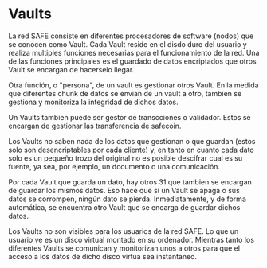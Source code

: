 # Vaults
La red SAFE consiste en diferentes procesadores de software (nodos) que se conocen como Vault. Cada Vault reside en el disdo duro del usuario y realiza multiples funciones necesarias para el funcionamiento de la red. Una de las funciones principales es el guardado de datos encriptados que otros Vault se encargan de hacerselo llegar.

Otra función, o "persona", de un vault es gestionar otros Vault. En la medida que diferentes chunk de datos se envian de un vault a otro, tambien se gestiona y monitoriza la integridad de dichos datos.

Un Vaults tambien puede ser gestor de transcciones o validador. Estos se encargan de gestionar las transferencia de safecoin.

Los Vaults no saben nada de los datos que gestionan o que guardan (estos solo son desencriptables por cada cliente) y, en tanto en cuanto cada dato solo es un pequeño trozo del original no es posible descifrar cual es su fuente, ya sea, por ejemplo, un documento o una comunicación.

Por cada Vault que guarda un dato, hay otros 31 que tambien se encargan de guardar los mismos datos. Eso hace que si un Vault se apaga o sus datos se corrompen, ningún dato se pierda. Inmediatamente, y de forma automática, se encuentra otro Vault que se encarga de guardar dichos datos.

Los Vaults no son visibles para los usuarios de la red SAFE. Lo que un usuario ve es un disco virtual montado en su ordenador. Mientras tanto los diferentes Vaults se comunican y monitorizan unos a otros para que el acceso a los datos de dicho disco virtua sea instantaneo.
